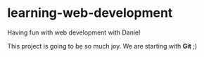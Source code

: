 # learning-web-development
Having fun with web development with Daniel

This project is going to be so much joy.
We are starting with **Git** ;)
